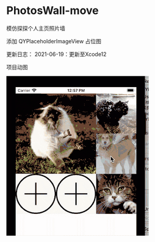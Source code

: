 # PhotosWall-move
模仿探探个人主页照片墙

添加 QYPlaceholderImageView 占位图

更新日志：
2021-06-19：更新至Xcode12

项目动图

![image](https://github.com/CocoaML/PhotosWall-move/blob/master/demo.gif?raw=true)
